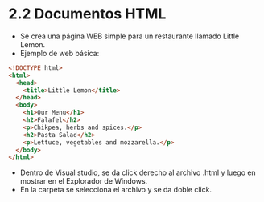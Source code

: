 # 2.2 Documentos HTML

- Se crea una página WEB simple para un restaurante llamado Little Lemon.
- Ejemplo de web básica:

```html
<!DOCTYPE html>
<html>
  <head>
    <title>Little Lemon</title>
  </head>
  <body>
    <h1>Our Menu</h1>
    <h2>Falafel</h2>
    <p>Chikpea, herbs and spices.</p>
    <h2>Pasta Salad</h2>
    <p>Lettuce, vegetables and mozzarella.</p>
  </body>
</html>
```

- Dentro de Visual studio, se da click derecho al archivo .html y luego en mostrar en el Explorador de Windows.
- En la carpeta se selecciona el archivo y se da doble click.

